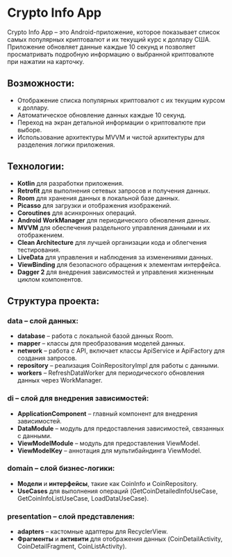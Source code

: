 # Crypto Info App

Crypto Info App – это Android-приложение, которое показывает список самых популярных криптовалют и их текущий курс к доллару США. 
Приложение обновляет данные каждые 10 секунд и позволяет просматривать подробную информацию о выбранной криптовалюте при нажатии на карточку.

## Возможности:

- Отображение списка популярных криптовалют с их текущим курсом к доллару.
- Автоматическое обновление данных каждые 10 секунд.
- Переход на экран детальной информации о криптовалюте при выборе.
- Использование архитектуры MVVM и чистой архитектуры для разделения логики приложения.

## Технологии:

- **Kotlin** для разработки приложения.
- **Retrofit** для выполнения сетевых запросов и получения данных.
- **Room** для хранения данных в локальной базе данных.
- **Picasso** для загрузки и отображения изображений.
- **Coroutines** для асинхронных операций.
- **Android WorkManager** для периодического обновления данных.
- **MVVM** для обеспечения раздельного управления данными и их отображением.
- **Clean Architecture** для лучшей организации кода и облегчения тестирования.
- **LiveData** для управления и наблюдения за изменениями данных.
- **ViewBinding** для безопасного обращения к элементам интерфейса.
- **Dagger 2** для внедрения зависимостей и управления жизненным циклом компонентов.

## Структура проекта:

### data – слой данных:
- **database** – работа с локальной базой данных Room.
- **mapper** – классы для преобразования моделей данных.
- **network** – работа с API, включает классы ApiService и ApiFactory для создания запросов.
- **repository** – реализация CoinRepositoryImpl для работы с данными.
- **workers** – RefreshDataWorker для периодического обновления данных через WorkManager.

### di – слой для внедрения зависимостей:
- **ApplicationComponent** – главный компонент для внедрения зависимостей.
- **DataModule** – модуль для предоставления зависимостей, связанных с данными.
- **ViewModelModule** – модуль для предоставления ViewModel.
- **ViewModelKey** – аннотация для мультибайндинга ViewModel.

### domain – слой бизнес-логики:
- **Модели** и **интерфейсы**, такие как CoinInfo и CoinRepository.
- **UseCases** для выполнения операций (GetCoinDetailedInfoUseCase, GetCoinInfoListUseCase, LoadDataUseCase).

### presentation – слой представления:
- **adapters** – кастомные адаптеры для RecyclerView.
- **Фрагменты** и **активити** для отображения данных (CoinDetailActivity, CoinDetailFragment, CoinListActivity).
